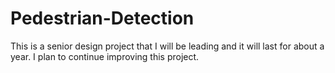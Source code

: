 # Pedestrian-Detection
This is a senior design project that I will be leading and it will last for about a year. I plan to continue improving this project.
